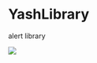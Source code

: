 # YashLibrary
alert library


[![](https://jitpack.io/v/Yashsahu123/YashLibrary.svg)](https://jitpack.io/#Yashsahu123/YashLibrary)

